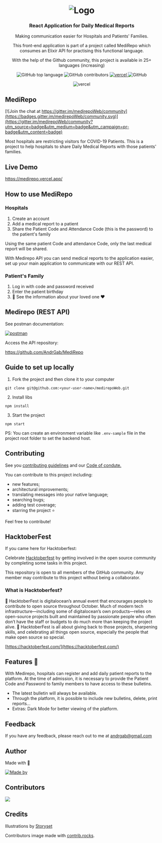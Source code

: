 <h1 align="center">
  <img alt="Logo" src="https://user-images.githubusercontent.com/57791712/194556500-f4291b47-325e-43b2-adb6-e224152fd327.png">
</h1>

<h3 align="center">
  React Application for Daily Medical Reports
</h3>

<p align="center">Making communication easier for Hospitals and Patients' Families.</p>
<p align="center">This front-end application is part of a project called MediRepo which consumes an Elixir API for practising this functional language.</p>

<p align="center">With the help of the Github community, this project is available in 25+ languages (increasing)</p>
<p align="center">
  <img alt="GitHub top language" src="https://img.shields.io/github/languages/top/Andrgab/medirepoWeb?color=6485e3&logo=React">
<img alt="GitHub contributors" src="https://img.shields.io/github/contributors/andrgab/medirepoweb">
  <a href="https://img.shields.io/github/deployments/andrgab/medirepoWeb/Production?label=Vercel&logo=Vercel" target="_blank" rel="noopener noreferrer">
    <img alt="vercel" src="https://img.shields.io/github/deployments/andrgab/medirepoWeb/Production?label=Vercel&logo=Vercel">
  </a>
  <img alt="GitHub" src="https://img.shields.io/github/license/Andrgab/medirepoWeb?color=ff69b4">
</p>

<p align="center">
    <img alt="vercel" src="https://user-images.githubusercontent.com/57791712/194555927-9c107aef-3682-4af5-b712-fe9478930b4e.png">
</p>

## MediRepo

[![Join the chat at https://gitter.im/medirepoWeb/community](https://badges.gitter.im/medirepoWeb/community.svg)](https://gitter.im/medirepoWeb/community?utm_source=badge&utm_medium=badge&utm_campaign=pr-badge&utm_content=badge)

Most hospitals are restricting visitors for COVID-19 Patients.
This is a project to help hospitals to share Daily Medical Reports with those patients' families.

## Live Demo

<a href="https://medirepo.vercel.app/" target="_blank" rel="noopener noreferrer">
    https://medirepo.vercel.app/
  </a>

## How to use MediRepo

### Hospitals

1. Create an account
2. Add a medical report to a patient
3. Share the Patient Code and Attendance Code (this is the password) to the patient's family

Using the same patient Code and attendance Code, only the last medical report will be shared.

With Medirepo API you can send medical reports to the application easier, set up your main application to communicate with our REST API.

### Patient's Family

1. Log in with code and password received
2. Enter the patient birthday
3. :tada: See the information about your loved one :heart:

## Medirepo (REST API)

See postman documentation:

[![postman](https://img.shields.io/badge/documentation%20in-postman-orange?logo=postman)](https://documenter.getpostman.com/view/15643514/TzzBpFsL)

Access the API repository:

<a href="https://github.com/AndrGab/MediRepo" target="_blank" rel="noopener noreferrer">
https://github.com/AndrGab/MediRepo
  </a>

## Guide to set up locally

1. Fork the project and then clone it to your computer

```
git clone git@github.com:<your-user-name>/medirepoWeb.git
```

2. Install libs

```
npm install
```

3. Start the project

```
npm start
```

PS: You can create an environment variable like `.env-sample` file in the project root folder to set the backend host.

## Contributing

See you [contributing guidelines](CONTRIBUTING.md) and our [Code of condute.](CODE_OF_CONDUCT.md)

You can contribute to this project including:

- new features;
- architectural improvements;
- translating messages into your native language;
- searching bugs;
- adding test coverage;
- starring the project :star:

Feel free to contribute!

## HacktoberFest

If you came here for Hacktoberfest:

Celebrate [Hacktoberfest](https://hacktoberfest.com/) by getting involved in the open source community by completing some tasks in this project.

This repository is open to all members of the GitHub community. Any member may contribute to this project without being a collaborator.

### What is Hacktoberfest?

🎃 HacktoberFest is digitalocean’s annual event that encourages people to contribute to open source throughout October. Much of modern tech infrastructure—including some of digitalocean’s own products—relies on open-source projects built and maintained by passionate people who often don’t have the staff or budgets to do much more than keeping the project alive. 🎃 HacktoberFest is all about giving back to those projects, sharpening skills, and celebrating all things open source, especially the people that make open source so special.

[https://hacktoberfest.com/](https://hacktoberfest.com/)

## Features 📜

With Medirepo, hospitals can register and add daily patient reports to the platform.
At the time of admission, it is necessary to provide the Patient Code and Password to family members to have access to these bulletins.

- The latest bulletin will always be available.
- Through the platform, it is possible to include new bulletins, delete, print reports...
- Extras: Dark Mode for better viewing of the platform.

## Feedback

If you have any feedback, please reach out to me at andrgab@gmail.com

## Author

Made with :purple_heart:

 <a href="https://www.linkedin.com/in/andrgab/" target="_blank" rel="noopener noreferrer">
    <img alt="Made by" src="https://img.shields.io/badge/made%20by-Andre%20Gabriel-ff69b4?logo=linkedin">
 </a>

## Contributors

<a href="https://github.com/andrgab/medirepoWeb/graphs/contributors">
  <img src="https://contrib.rocks/image?repo=andrgab/medirepoWeb" />
</a>

## Credits

Illustrations by [Storyset](https://storyset.com/)

Contributors image made with [contrib.rocks](https://contrib.rocks).
